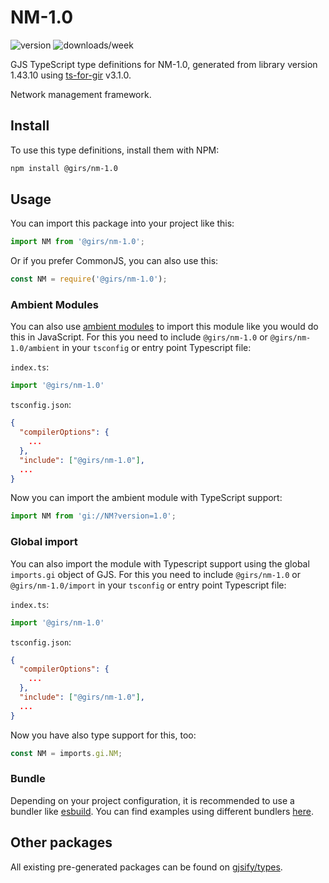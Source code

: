 
# NM-1.0

![version](https://img.shields.io/npm/v/@girs/nm-1.0)
![downloads/week](https://img.shields.io/npm/dw/@girs/nm-1.0)


GJS TypeScript type definitions for NM-1.0, generated from library version 1.43.10 using [ts-for-gir](https://github.com/gjsify/ts-for-gir) v3.1.0.

Network management framework.

## Install

To use this type definitions, install them with NPM:
```bash
npm install @girs/nm-1.0
```

## Usage

You can import this package into your project like this:
```ts
import NM from '@girs/nm-1.0';
```

Or if you prefer CommonJS, you can also use this:
```ts
const NM = require('@girs/nm-1.0');
```

### Ambient Modules

You can also use [ambient modules](https://github.com/gjsify/ts-for-gir/tree/main/packages/cli#ambient-modules) to import this module like you would do this in JavaScript.
For this you need to include `@girs/nm-1.0` or `@girs/nm-1.0/ambient` in your `tsconfig` or entry point Typescript file:

`index.ts`:
```ts
import '@girs/nm-1.0'
```

`tsconfig.json`:
```json
{
  "compilerOptions": {
    ...
  },
  "include": ["@girs/nm-1.0"],
  ...
}
```

Now you can import the ambient module with TypeScript support: 

```ts
import NM from 'gi://NM?version=1.0';
```

### Global import

You can also import the module with Typescript support using the global `imports.gi` object of GJS.
For this you need to include `@girs/nm-1.0` or `@girs/nm-1.0/import` in your `tsconfig` or entry point Typescript file:

`index.ts`:
```ts
import '@girs/nm-1.0'
```

`tsconfig.json`:
```json
{
  "compilerOptions": {
    ...
  },
  "include": ["@girs/nm-1.0"],
  ...
}
```

Now you have also type support for this, too:

```ts
const NM = imports.gi.NM;
```

### Bundle

Depending on your project configuration, it is recommended to use a bundler like [esbuild](https://esbuild.github.io/). You can find examples using different bundlers [here](https://github.com/gjsify/ts-for-gir/tree/main/examples).

## Other packages

All existing pre-generated packages can be found on [gjsify/types](https://github.com/gjsify/types).

